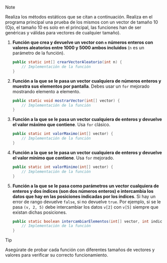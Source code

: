 > [!NOTE]
> Realiza los métodos estáticos que se citan a continuación. Realiza en el programa principal una prueba de los mismos con un vector de tamaño 10 (Ojo, el tamaño 10 es solo en el principal, las funciones han de ser genéricas y válidas para vectores de cualquier tamaño).

1. **Función que crea y devuelve un vector con `n` números enteros con valores aleatorios entre 1000 y 5000 ambos incluidos** (`n` es un parámetro de la función).
    ```java
    public static int[] crearVectorAleatorio(int n) {
        // Implementación de la función
    }
    ```

2. **Función a la que se le pasa un vector cualquiera de números enteros y muestra sus elementos por pantalla**. Debes usar un `for` mejorado mostrando elemento a elemento.
    ```java
    public static void mostrarVector(int[] vector) {
        // Implementación de la función
    }
    ```

3. **Función a la que se le pasa un vector cualquiera de enteros y devuelve el valor máximo que contiene**. Usa `for` clásico.
    ```java
    public static int valorMaximo(int[] vector) {
        // Implementación de la función
    }
    ```

4. **Función a la que se le pasa un vector cualquiera de enteros y devuelve el valor mínimo que contiene**. Usa `for` mejorado.
    ```java
    public static int valorMinimo(int[] vector) {
        // Implementación de la función
    }
    ```

5. **Función a la que se le pasa como parámetros un vector cualquiera de enteros y dos índices (son dos números enteros) e intercambia los datos que hay en las posiciones indicadas por los índices**. Si hay un error de rango devuelve `false`, si no devuelve `true`. Por ejemplo, si se le pasa `(v, 2, 5)` debe intercambiar los datos `v[2]` con `v[5]` siempre que existan dichas posiciones.
    ```java
    public static boolean intercambiarElementos(int[] vector, int indice1, int indice2) {
        // Implementación de la función
    }
    ```

> [!TIP]
> Asegúrate de probar cada función con diferentes tamaños de vectores y valores para verificar su correcto funcionamiento.